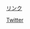 [リンク](https://sugawa197203.github.io/ "リンクへ移動")

[Twitter](https://twitter.com/sugawa2018616 "My twitter")
